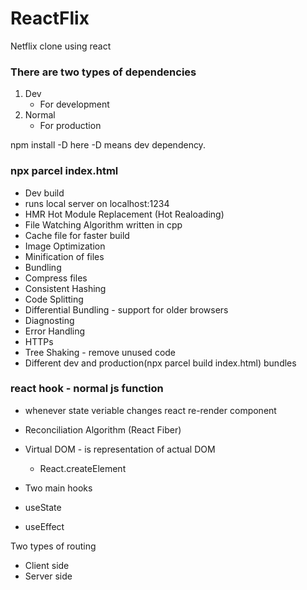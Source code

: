 # ReactFlix
Netflix clone using react


### There are two types of dependencies
1. Dev
    - For development
2. Normal
    - For production

npm install -D
here -D means dev dependency.


### npx parcel index.html
- Dev build
- runs local server on localhost:1234
- HMR Hot Module Replacement (Hot Realoading)
- File Watching Algorithm written in cpp
- Cache file for faster build
- Image Optimization
- Minification of files
- Bundling
- Compress files
- Consistent Hashing
- Code Splitting
- Differential Bundling - support for older browsers
- Diagnosting 
- Error Handling
- HTTPs
- Tree Shaking - remove unused code
- Different dev and production(npx parcel build index.html) bundles



### react hook - normal js function
- whenever state veriable changes react re-render component
- Reconciliation Algorithm (React Fiber)
- Virtual DOM - is representation of actual DOM
    - React.createElement

- Two main hooks 
- useState
- useEffect


Two types of routing 
- Client side
- Server side


